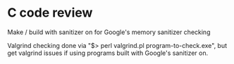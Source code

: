 # C code review

Make / build with sanitizer on for Google's memory sanitizer checking

Valgrind checking done via "$> perl valgrind.pl program-to-check.exe",
but get valgrind issues if using programs built with Google's sanitizer on.
